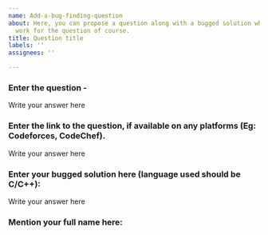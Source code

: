 ```yaml
---
name: Add-a-bug-finding-question
about: Here, you can propose a question along with a bugged solution which shouldn't
  work for the question of course.
title: Question title
labels: ''
assignees: ''

---
```


### Enter the question -
Write your answer here

### Enter the link to the question, if available on any platforms (Eg: Codeforces, CodeChef).
Write your answer here

### Enter your bugged solution here (language used should be C/C++):
Write your answer here

### Mention your full name here:

<br><br>
